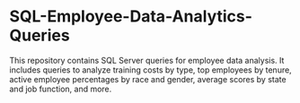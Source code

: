 # SQL-Employee-Data-Analytics-Queries
This repository contains SQL Server queries for employee data analysis. It includes queries to analyze training costs by type, top employees by tenure, active employee percentages by race and gender, average scores by state and job function, and more.
